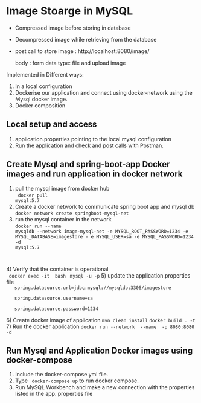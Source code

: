 # Image Stoarge in MySQL

- Compressed image before storing in database
- Decompressed image while retrieving from the database
- post call to store image : http://localhost:8080/image/ 
  
  body : form data type: file and upload image 


Implemented in Different ways:
1) In a local configuration
2) Dockerise our application and connect using docker-network using the Mysql docker image.
3) Docker composition

Local setup and access
---
1) application.properties pointing to the local mysql configuration
2) Run the application and check and post calls with Postman.

Create Mysql and spring-boot-app Docker images and run application in docker network
---
1) pull the mysql image from docker hub<br />
<code> docker pull mysql:5.7</code>
2) Create a docker network to communicate spring boot app and mysql db <br/>
<code>docker network create springboot-mysql-net</code>
3) run the mysql container in the network <br/>
<code>docker run --name mysqldb --network image-mysql-net -e MYSQL_ROOT_PASSWORD=1234 -e MYSQL_DATABASE=imagestore -
e MYSQL_USER=sa -e MYSQL_PASSWORD=1234 -d mysql:5.7
</code>
4) Verify that the container is operational<br/>  
<code> docker exec -it <container-id> bash</code>
<code> mysql -u<username> -p<password></code>
5) update the application.properties file
<code>
   spring.datasource.url=jdbc:mysql://mysqldb:3306/imagestore<br/>
   spring.datasource.username=sa<br/>
   spring.datasource.password=1234<br/>
</code>
6) Create docker image of application
<code>mvn clean install</code>
<code>docker build . -t <image-name></code>
7) Run the docker application 
<code>docker run --network <network-name> --name <new-container-name> -p 8080:8080 -d <image-name></code>

Run Mysql and Application Docker images using docker-compose
---
1) Include the docker-compose.yml file.
2) Type <code> docker-compose up</code> to run docker compose.
3) Run MySQL Workbench and make a new connection with the properties listed in the app. properties file